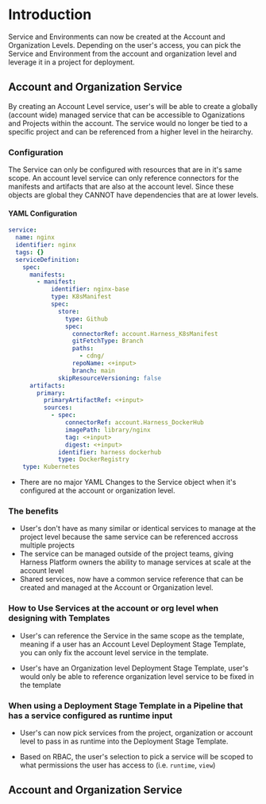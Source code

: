 # Introduction

Service and Environments can now be created at the Account and Organization Levels. Depending on the user's access, you can pick the Service and Environment from the account and organization level and leverage it in a project for deployment.  

## Account and Organization Service

By creating an Account Level service, user's will be able to create a globally (account wide) managed service that can be accessible to Oganizations and Projects within the account. The service would no longer be tied to a specific project and can be referenced from a higher level in the heirarchy.

### Configuration

The Service can only be configured with resources that are in it's same scope. An account level service can only reference connectors for the manifests and artifacts that are also at the account level. Since these objects are global they CANNOT have dependencies that are at lower levels.

#### YAML Configuration

```YAML
service:
  name: nginx
  identifier: nginx
  tags: {}
  serviceDefinition:
    spec:
      manifests:
        - manifest:
            identifier: nginx-base
            type: K8sManifest
            spec:
              store:
                type: Github
                spec:
                  connectorRef: account.Harness_K8sManifest
                  gitFetchType: Branch
                  paths:
                    - cdng/
                  repoName: <+input>
                  branch: main
              skipResourceVersioning: false
      artifacts:
        primary:
          primaryArtifactRef: <+input>
          sources:
            - spec:
                connectorRef: account.Harness_DockerHub
                imagePath: library/nginx
                tag: <+input>
                digest: <+input>
              identifier: harness dockerhub
              type: DockerRegistry
    type: Kubernetes
```

- There are no major YAML Changes to the Service object when it's configured at the account or organization level.

### The benefits

- User's don't have as many similar or identical services to manage at the project level because the same service can be referenced accross multiple projects
- The service can be managed outside of the project teams, giving Harness Platform owners the ability to manage services at scale at the account level
- Shared services, now have a common service reference that can be created and managed at the Account or Organization level. 


### How to Use Services at the account or org level when designing with Templates

- User's can reference the Service in the same scope as the template, meaning if a user has an Account Level Deployment Stage Template, you can only fix the account level service in the template.

- User's have an Organization level Deployment Stage Template, user's would only be able to reference organization level service to be fixed in the template

### When using a Deployment Stage Template in a Pipeline that has a service configured as runtime input

- User's can now pick services from the project, organization or account level to pass in as runtime into the Deployment Stage Template.

- Based on RBAC, the user's selection to pick a service will be scoped to what permissions the user has access to (i.e. `runtime`, `view`)

## Account and Organization Service
